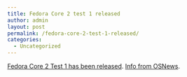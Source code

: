 ```yaml
---
title: Fedora Core 2 test 1 released
author: admin
layout: post
permalink: /fedora-core-2-test-1-released/
categories:
  - Uncategorized
---
```

[Fedora Core 2 Test 1 has been released][1]. [Info from OSNews][2].

 [1]: http://www.osnews.com/story.php?news_id=5998
 [2]: http://www.osnews.com/